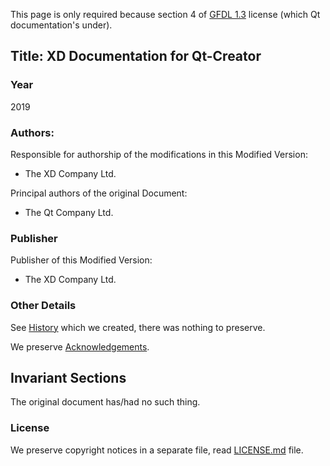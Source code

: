 
This page is only required because section 4 of [GFDL 1.3](./GFDL-1.3.md) license (which Qt documentation's under).

## Title: XD Documentation for Qt-Creator

### Year
2019

### Authors:

Responsible for authorship of the modifications in this Modified Version:

* The XD Company Ltd.

Principal authors of the original Document:

* The Qt Company Ltd.

### Publisher

Publisher of this Modified Version:

* The XD Company Ltd.

### Other Details

See [History](./history.md) which we created, there was nothing to preserve.

We preserve [Acknowledgements](./acknowledgements.md).

## Invariant Sections

The original document has/had no such thing.

### License

We preserve copyright notices in a separate file,
read [LICENSE.md](./LICENSE.md) file.
